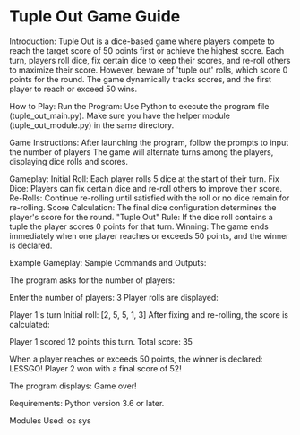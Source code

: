 # Tuple Out Game Guide

Introduction:
Tuple Out is a dice-based game where players compete to reach the target score of 50 points first or achieve the highest score. Each turn, players roll dice, fix certain dice to keep their scores, and re-roll others to maximize their score. However, beware of 'tuple out' rolls, which score 0 points for the round. The game dynamically tracks scores, and the first player to reach or exceed 50 wins.
 
How to Play:
Run the Program: Use Python to execute the program file (tuple_out_main.py). Make sure you have the helper module (tuple_out_module.py) in the same directory.

Game Instructions:
After launching the program, follow the prompts to input the number of players
The game will alternate turns among the players, displaying dice rolls and scores.

Gameplay:
Initial Roll: Each player rolls 5 dice at the start of their turn.
Fix Dice: Players can fix certain dice and re-roll others to improve their score.
Re-Rolls: Continue re-rolling until satisfied with the roll or no dice remain for re-rolling.
Score Calculation: The final dice configuration determines the player's score for the round.
"Tuple Out" Rule: If the dice roll contains a tuple the player scores 0 points for that turn.
Winning: The game ends immediately when one player reaches or exceeds 50 points, and the winner is declared.

Example Gameplay:
Sample Commands and Outputs:

The program asks for the number of players:

Enter the number of players: 3
Player rolls are displayed:


Player 1's turn
Initial roll: [2, 5, 5, 1, 3]
After fixing and re-rolling, the score is calculated:

Player 1 scored 12 points this turn.
Total score: 35

When a player reaches or exceeds 50 points, the winner is declared:
LESSGO! Player 2 won with a final score of 52!

The program displays:
Game over!


Requirements:
Python version 3.6 or later.

Modules Used: 
os
sys
